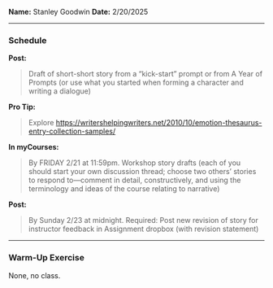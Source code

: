 **Name:** Stanley Goodwin
**Date:** 2/20/2025

---
### Schedule
**Post:**
> Draft of short-short story from a “kick-start” prompt or from A Year of Prompts (or use what you started when forming a character and writing a dialogue)

**Pro Tip:**
> Explore https://writershelpingwriters.net/2010/10/emotion-thesaurus-entry-collection-samples/  

**In myCourses:**
> By FRIDAY 2/21 at 11:59pm. Workshop story drafts (each of you should start your own discussion thread; choose two others’ stories to respond to—comment in detail, constructively, and using the terminology and ideas of the course relating to narrative)

**Post:**
> By Sunday 2/23 at midnight. Required: Post new revision of story for instructor feedback in Assignment dropbox (with revision statement)

---
### Warm-Up Exercise
None, no class.